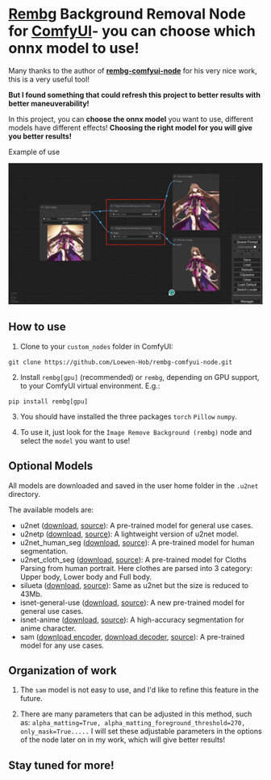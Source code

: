 # [Rembg](https://github.com/danielgatis/rembg) Background Removal Node for [ComfyUI](https://github.com/comfyanonymous/ComfyUI)- you can choose which onnx model to use!

Many thanks to the author of **[rembg-comfyui-node](https://github.com/Jcd1230/rembg-comfyui-node)** for his very nice work, this is a very useful tool! 

**But I found something that could refresh this project to better results with better maneuverability!**

In this project, you can **choose the onnx model** you want to use, different models have different effects! **Choosing the right model for you will give you better results!**

Example of use

![Demonstration of the rembg node](picture/show.png)


## How to use

1. Clone to your `custom_nodes` folder in ComfyUI:

```
git clone https://github.com/Loewen-Hob/rembg-comfyui-node.git
```

2. Install `rembg[gpu]` (recommended) or `rembg`, depending on GPU support, to your ComfyUI virtual environment. E.g.:

```
pip install rembg[gpu]
```

3. You should have installed the three packages `torch` `Pillow` `numpy`.

4. To use it, just look for the `Image Remove Background (rembg)` node and select the `model` you want to use!


## Optional Models

All models are downloaded and saved in the user home folder in the `.u2net` directory.

The available models are:

- u2net ([download](https://github.com/danielgatis/rembg/releases/download/v0.0.0/u2net.onnx), [source](https://github.com/xuebinqin/U-2-Net)): A pre-trained model for general use cases.
- u2netp ([download](https://github.com/danielgatis/rembg/releases/download/v0.0.0/u2netp.onnx), [source](https://github.com/xuebinqin/U-2-Net)): A lightweight version of u2net model.
- u2net_human_seg ([download](https://github.com/danielgatis/rembg/releases/download/v0.0.0/u2net_human_seg.onnx), [source](https://github.com/xuebinqin/U-2-Net)): A pre-trained model for human segmentation.
- u2net_cloth_seg ([download](https://github.com/danielgatis/rembg/releases/download/v0.0.0/u2net_cloth_seg.onnx), [source](https://github.com/levindabhi/cloth-segmentation)): A pre-trained model for Cloths Parsing from human portrait. Here clothes are parsed into 3 category: Upper body, Lower body and Full body.
- silueta ([download](https://github.com/danielgatis/rembg/releases/download/v0.0.0/silueta.onnx), [source](https://github.com/xuebinqin/U-2-Net/issues/295)): Same as u2net but the size is reduced to 43Mb.
- isnet-general-use ([download](https://github.com/danielgatis/rembg/releases/download/v0.0.0/isnet-general-use.onnx), [source](https://github.com/xuebinqin/DIS)): A new pre-trained model for general use cases.
- isnet-anime ([download](https://github.com/danielgatis/rembg/releases/download/v0.0.0/isnet-anime.onnx), [source](https://github.com/SkyTNT/anime-segmentation)): A high-accuracy segmentation for anime character.
- sam ([download encoder](https://github.com/danielgatis/rembg/releases/download/v0.0.0/vit_b-encoder-quant.onnx), [download decoder](https://github.com/danielgatis/rembg/releases/download/v0.0.0/vit_b-decoder-quant.onnx), [source](https://github.com/facebookresearch/segment-anything)): A pre-trained model for any use cases.


## Organization of work

1. The `sam` model is not easy to use, and I'd like to refine this feature in the future.

2. There are many parameters that can be adjusted in this method, such as: `alpha_matting=True, alpha_matting_foreground_threshold=270, only_mask=True.....`
   I will set these adjustable parameters in the options of the node later on in my work, which will give better results!

## Stay tuned for more!
